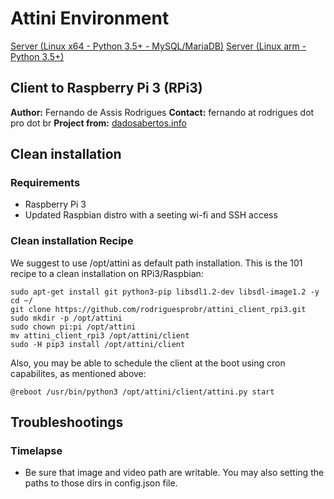 # Attini Environment

[Server (Linux x64 - Python 3.5+ - MySQL/MariaDB)](https://github.com/rodriguesprobr/attini_server "Attini Server x64")
[Server (Linux arm - Python 3.5+)](https://github.com/rodriguesprobr/attini_client_rpi3 "Attini Client - RPi 3")

## Client to Raspberry Pi 3 (RPi3)

**Author:** Fernando de Assis Rodrigues 
**Contact:** fernando at rodrigues dot pro dot br
**Project from:** [dadosabertos.info](http://dadosabertos.info/projects/attini)

## Clean installation

### Requirements
+ Raspberry Pi 3 
+ Updated Raspbian distro with a seeting wi-fi and SSH access

### Clean installation Recipe

We suggest to use /opt/attini as default path installation.
This is the 101 recipe to a clean installation on RPi3/Raspbian:
```
sudo apt-get install git python3-pip libsdl1.2-dev libsdl-image1.2 -y
cd ~/
git clone https://github.com/rodriguesprobr/attini_client_rpi3.git
sudo mkdir -p /opt/attini
sudo chown pi:pi /opt/attini 
mv attini_client_rpi3 /opt/attini/client
sudo -H pip3 install /opt/attini/client
```
Also, you may be able to schedule the client at the boot using cron capabilites, as mentioned above:
```
@reboot /usr/bin/python3 /opt/attini/client/attini.py start
```

## Troubleshootings

### Timelapse

- Be sure that image and video path are writable. You may also setting the paths to those dirs in config.json file.
